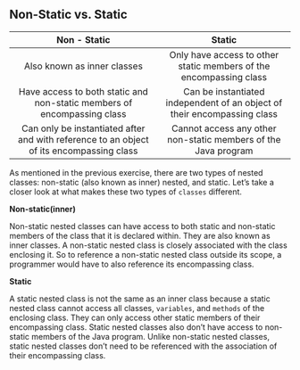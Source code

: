 ## Non-Static vs. Static

| Non - Static                                                                             | Static                                                                     |
|:----------------------------------------------------------------------------------------:|:--------------------------------------------------------------------------:|
| Also known as inner classes                                                              | Only have access to other static members of the encompassing class         |
| Have access to both static and non-static members of encompassing class                  | Can be instantiated independent of an object of their encompassing class   |
| Can only be instantiated after and with reference to an object of its encompassing class | Cannot access any other non-static members of the Java program             |

As mentioned in the previous exercise, there are two types of nested classes: non-static (also known as inner) nested, and static. Let’s take a closer look at what makes these two types of `classes` different.

__Non-static(inner)__

Non-static nested classes can have access to both static and non-static members of the class that it is declared within. They are also known as inner classes. A non-static nested class is closely associated with the class enclosing it. So to reference a non-static nested class outside its scope, a programmer would have to also reference its encompassing class.

__Static__

A static nested class is not the same as an inner class because a static nested class cannot access all classes, `variables`, and `methods` of the enclosing class. They can only access other static members of their encompassing class. Static nested classes also don’t have access to non-static members of the Java program. Unlike non-static nested classes, static nested classes don’t need to be referenced with the association of their encompassing class.